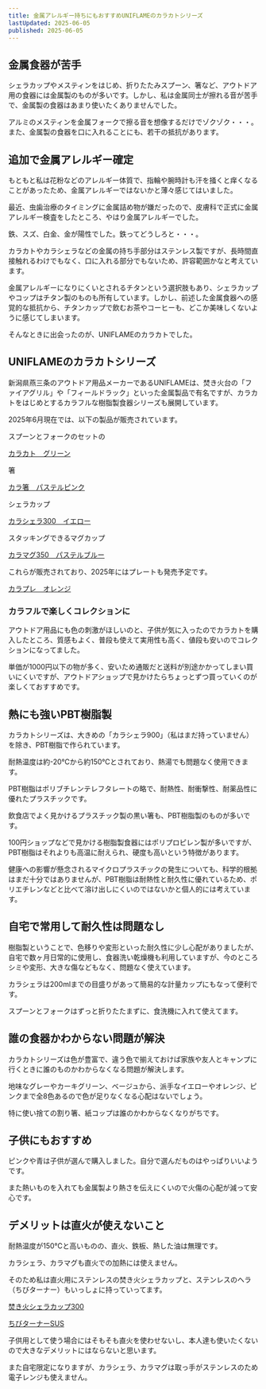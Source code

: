 ```yaml
---
title: 金属アレルギー持ちにもおすすめUNIFLAMEのカラカトシリーズ
lastUpdated: 2025-06-05
published: 2025-06-05
---
```


## 金属食器が苦手
シェラカップやメスティンをはじめ、折りたたみスプーン、箸など、アウトドア用の食器には金属製のものが多いです。しかし、私は金属同士が擦れる音が苦手で、金属製の食器はあまり使いたくありませんでした。

アルミのメスティンを金属フォークで擦る音を想像するだけでゾクゾク・・・。
また、金属製の食器を口に入れることにも、若干の抵抗があります。

## 追加で金属アレルギー確定

もともと私は花粉などのアレルギー体質で、指輪や腕時計も汗を掻くと痒くなることがあったため、金属アレルギーではないかと薄々感じてはいました。

最近、虫歯治療のタイミングに金属詰め物が嫌だったので、皮膚科で正式に金属アレルギー検査をしたところ、やはり金属アレルギーでした。

鉄、スズ、白金、金が陽性でした。鉄ってどうしろと・・・。

カラカトやカラシェラなどの金属の持ち手部分はステンレス製ですが、長時間直接触れるわけでもなく、口に入れる部分でもないため、許容範囲かなと考えています。

金属アレルギーになりにくいとされるチタンという選択肢もあり、シェラカップやコップはチタン製のものも所有しています。しかし、前述した金属食器への感覚的な抵抗から、チタンカップで飲むお茶やコーヒーも、どこか美味しくないように感じてしまいます。

そんなときに出会ったのが、UNIFLAMEのカラカトでした。

## UNIFLAMEのカラカトシリーズ

新潟県燕三条のアウトドア用品メーカーであるUNIFLAMEは、焚き火台の「ファイアグリル」や「フィールドラック」といった金属製品で有名ですが、カラカトをはじめとするカラフルな樹脂製食器シリーズも展開しています。

2025年6月現在では、以下の製品が販売されています。

スプーンとフォークのセットの

[カラカト　グリーン](https://www.uniflame.co.jp/product/668795)

箸

[カラ箸　パステルピンク](https://www.uniflame.co.jp/product/666555)

シェラカップ

[カラシェラ300　イエロー](https://www.uniflame.co.jp/product/666715)

スタッキングできるマグカップ

[カラマグ350　パステルブルー](https://www.uniflame.co.jp/product/666883)

これらが販売されており、2025年にはプレートも発売予定です。

[カラプレ　オレンジ](https://www.uniflame.co.jp/product/666883)

### カラフルで楽しくコレクションに

<YouTube id="Pd4uFhu2BWY" title="" aspect="9:16" />

アウトドア用品にも色の刺激がほしいのと、子供が気に入ったのでカラカトを購入したところ、質感もよく、普段も使えて実用性も高く、値段も安いのでコレクションになってました。

単価が1000円以下の物が多く、安いため通販だと送料が別途かかってしまい買いにくいですが、アウトドアショップで見かけたらちょっとずつ買っていくのが楽しくておすすめです。


## 熱にも強いPBT樹脂製

カラカトシリーズは、大きめの「カラシェラ900」（私はまだ持っていません）を除き、PBT樹脂で作られています。

耐熱温度は約-20℃から約150℃とされており、熱湯でも問題なく使用できます。

PBT樹脂はポリブチレンテレフタレートの略で、耐熱性、耐衝撃性、耐薬品性に優れたプラスチックです。

飲食店でよく見かけるプラスチック製の黒い箸も、PBT樹脂製のものが多いです。

100円ショップなどで見かける樹脂製食器にはポリプロピレン製が多いですが、PBT樹脂はそれよりも高温に耐えられ、硬度も高いという特徴があります。

健康への影響が懸念されるマイクロプラスチックの発生についても、科学的根拠はまだ十分ではありませんが、PBT樹脂は耐熱性と耐久性に優れているため、ポリエチレンなどと比べて溶け出しにくいのではないかと個人的には考えています。


## 自宅で常用して耐久性は問題なし

樹脂製ということで、色移りや変形といった耐久性に少し心配がありましたが、自宅で数ヶ月日常的に使用し、食器洗い乾燥機も利用していますが、今のところシミや変形、大きな傷などもなく、問題なく使えています。

カラシェラは200mlまでの目盛りがあって簡易的な計量カップにもなって便利です。

スプーンとフォークはずっと折りたたまずに、食洗機に入れて使えてます。

## 誰の食器かわからない問題が解決

カラカトシリーズは色が豊富で、違う色で揃えておけば家族や友人とキャンプに行くときに誰のものかわからなくなる問題が解決します。

地味なグレーやカーキグリーン、ベージュから、派手なイエローやオレンジ、ピンクまで全8色あるので色が足りなくなる心配はないでしょう。

特に使い捨ての割り箸、紙コップは誰のかわからなくなりがちです。

## 子供にもおすすめ

ピンクや青は子供が選んで購入しました。自分で選んだものはやっぱりいいようです。

また熱いものを入れても金属製より熱さを伝えにくいので火傷の心配が減って安心です。


## デメリットは直火が使えないこと

耐熱温度が150℃と高いものの、直火、鉄板、熱した油は無理です。

カラシェラ、カラマグも直火での加熱には使えません。

そのため私は直火用にステンレスの焚き火シェラカップと、ステンレスのヘラ（ちびターナー）もいっしょに持っていってます。

[焚き火シェラカップ300](https://www.uniflame.co.jp/product/668672)

[ちびターナーSUS](https://www.uniflame.co.jp/product/662243)

子供用として使う場合にはそもそも直火を使わせないし、本人達も使いたくないので大きなデメリットにはならないと思います。

また自宅限定になりますが、カラシェラ、カラマグは取っ手がステンレスのため電子レンジも使えません。
